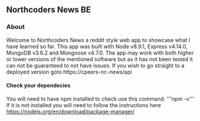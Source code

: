 ## Northcoders News BE 
### About

Welcome to Northcoders News a reddit style web app to showcase what I have learned so far. This app was built with Node v8.9.1, Express v4.14.0, MongoDB v3.6.2 and Mongoose v4.7.0. The app may work with both higher or lower versions of the mentioned software but as it has not been tested it can not be guaranteed to not have issues. If you wish to go straight to a deployed version goto https://cpeers-nc-news/api

#### Check your dependecies

You will need to have npm installed to check use this command.
'''npm -v'''
If it is not installed you will need to follow the instructions here https://nodejs.org/en/download/package-manager/
